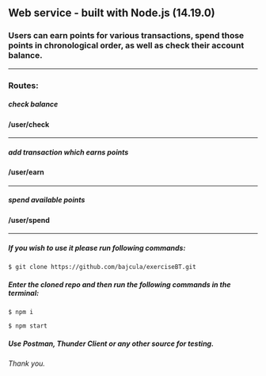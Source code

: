 ## Web service - built with Node.js (14.19.0)

### Users can earn points for various transactions, spend those points in chronological order, as well as check their account balance.

---

### Routes:

##### check balance

#### /user/check

---

##### add transaction which earns points

#### /user/earn

---

##### spend available points

#### /user/spend

---

##### If you wish to use it please run following commands:

```
$ git clone https://github.com/bajcula/exerciseBT.git
```

##### Enter the cloned repo and then run the following commands in the terminal:

```
$ npm i

$ npm start
```

##### Use Postman, Thunder Client or any other source for testing.

###### Thank you.
